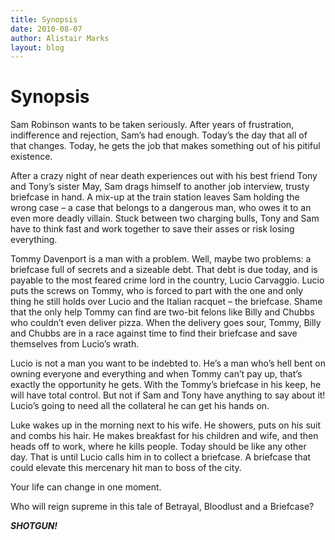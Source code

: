 ```yaml
---
title: Synopsis
date: 2010-08-07
author: Alistair Marks
layout: blog
---
```

# Synopsis

Sam Robinson wants to be taken seriously. After years of frustration, indifference and rejection, Sam’s had enough. Today’s the day that all of that changes. Today, he gets the job that makes something out of his pitiful existence.

After a crazy night of near death experiences out with his best friend Tony and Tony’s sister May, Sam drags himself to another job interview, trusty briefcase in hand. A mix-up at the train station leaves Sam holding the wrong case – a case that belongs to a dangerous man, who owes it to an even more deadly villain. Stuck between two charging bulls, Tony and Sam have to think fast and work together to save their asses or risk losing everything.

Tommy Davenport is a man with a problem. Well, maybe two problems: a briefcase full of secrets and a sizeable debt. That debt is due today, and is payable to the most feared crime lord in the country, Lucio Carvaggio. Lucio puts the screws on Tommy, who is forced to part with the one and only thing he still holds over Lucio and the Italian racquet – the briefcase. Shame that the only help Tommy can find are two-bit felons like Billy and Chubbs who couldn’t even deliver pizza. When the delivery goes sour, Tommy, Billy and Chubbs are in a race against time to find their briefcase and save themselves from Lucio’s wrath.

Lucio is not a man you want to be indebted to. He’s a man who’s hell bent on owning everyone and everything and when Tommy can’t pay up, that’s exactly the opportunity he gets. With the Tommy’s briefcase in his keep, he will have total control. But not if Sam and Tony have anything to say about it! Lucio’s going to need all the collateral he can get his hands on.

Luke wakes up in the morning next to his wife. He showers, puts on his suit and combs his hair. He makes breakfast for his children and wife, and then heads off to work, where he kills people. Today should be like any other day. That is until Lucio calls him in to collect a briefcase. A briefcase that could elevate this mercenary hit man to boss of the city.

Your life can change in one moment.

Who will reign supreme in this tale of Betrayal, Bloodlust and a Briefcase?

***SHOTGUN!***